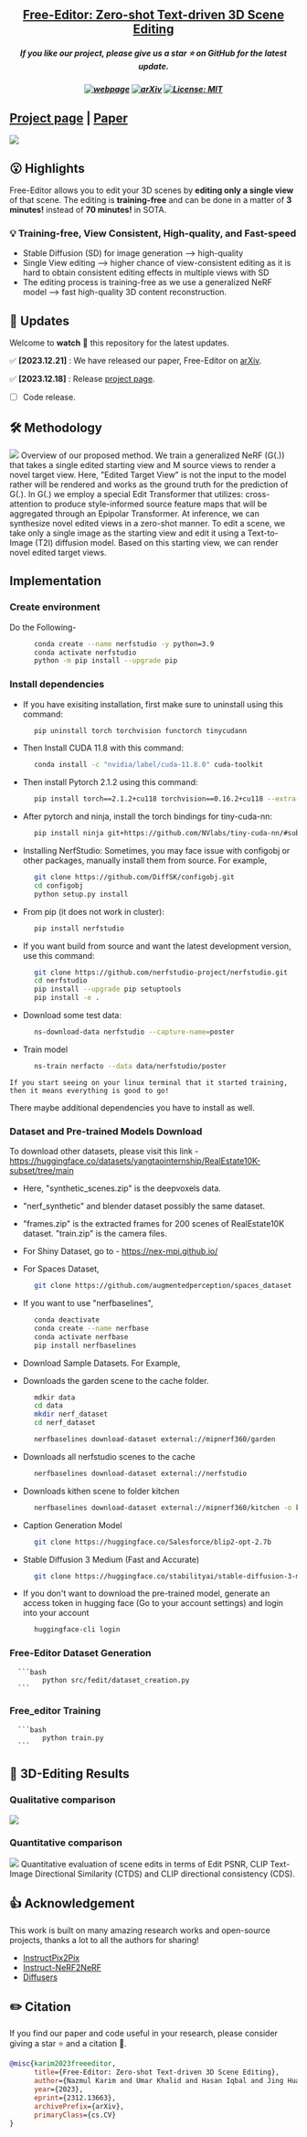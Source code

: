 <h2 align="center"> <a href="https://github.com/nazmul-karim170/FreeEditor-Text-to-3D-Scene-Editing">Free-Editor: Zero-shot Text-driven 3D Scene Editing</a></h2>
<h5 align="center"> If you like our project, please give us a star ⭐ on GitHub for the latest update.  </h2>

<h5 align="center">

[![webpage](https://img.shields.io/badge/Webpage-blue)](https://free-editor.github.io/)
[![arXiv](https://img.shields.io/badge/Arxiv-2312.09313-b31b1b.svg?logo=arXiv)](https://arxiv.org/abs/2312.13663)
[![License: MIT](https://img.shields.io/badge/License-MIT-yellow.svg)](https://github.com/nazmul-karim170/FreeEditor-Text-to-3D-Scene-Editing/blob/main/LICENSE) 


</h5>

## [Project page](https://free-editor.github.io/) | [Paper](https://arxiv.org/abs/2312.13663) 


<img src="assets/Top_teaser.png"/>

## 😮 Highlights

Free-Editor allows you to edit your 3D scenes by **editing only a single view** of that scene. The editing is **training-free** and can be done in a matter of **3 minutes!** instead of **70 minutes!** in SOTA. 



### 💡 Training-free, View Consistent, High-quality, and Fast-speed
- Stable Diffusion (SD) for image generation   -->   high-quality
- Single View editing  --> higher chance of view-consistent editing as it is hard to obtain consistent editing effects in multiple views with SD
- The editing process is training-free as we use a generalized NeRF model -->   fast high-quality 3D content reconstruction.



## 🚩 **Updates**

Welcome to **watch** 👀 this repository for the latest updates.

✅ **[2023.12.21]** : We have released our paper, Free-Editor on [arXiv](https://arxiv.org/abs/2312.13663).

✅ **[2023.12.18]** : Release [project page](https://free-editor.github.io/).
- [ ] Code release.

## 🛠️ Methodology

<img src="assets/Main_teaser.png"/>
Overview of our proposed method. We train a generalized NeRF (G(.)) that takes a single edited starting view and M source views to render a novel target view. Here, ”Edited Target View” is not the input to the model rather will be rendered and works as the ground truth for the prediction of G(.). In G(.) we employ a special Edit Transformer that utilizes: cross-attention to produce style-informed source feature maps that will be aggregated through an Epipolar Transformer. At inference, we can synthesize novel edited views in a zero-shot manner. To edit a scene, we take only a single image as the starting view and edit it using a Text-to-Image (T2I) diffusion model. Based on this starting view, we can render novel edited target views.


## Implementation

### Create environment  

Do the Following-

```bash
      conda create --name nerfstudio -y python=3.9
      conda activate nerfstudio
      python -m pip install --upgrade pip
```

### Install dependencies

* If you have exisiting installation, first make sure to uninstall using this command:

```bash
      pip uninstall torch torchvision functorch tinycudann
```

* Then Install CUDA 11.8 with this command:

```bash
      conda install -c "nvidia/label/cuda-11.8.0" cuda-toolkit
```

* Then install Pytorch 2.1.2 using this command:

```bash
      pip install torch==2.1.2+cu118 torchvision==0.16.2+cu118 --extra-index-url https://download.pytorch.org/whl/cu118
```

* After pytorch and ninja, install the torch bindings for tiny-cuda-nn:

```bash
      pip install ninja git+https://github.com/NVlabs/tiny-cuda-nn/#subdirectory=bindings/torch
```

* Installing NerfStudio: Sometimes, you may face issue with configobj or other packages, manually install them from source. For example,

```bash
      git clone https://github.com/DiffSK/configobj.git
      cd configobj
      python setup.py install
```

* From pip (it does not work in cluster):

```bash
      pip install nerfstudio
```

* If you want build from source and want the latest development version, use this command:

```bash
      git clone https://github.com/nerfstudio-project/nerfstudio.git
      cd nerfstudio
      pip install --upgrade pip setuptools
      pip install -e .
```

* Download some test data: 

```bash
      ns-download-data nerfstudio --capture-name=poster           
```

* Train model

```bash
      ns-train nerfacto --data data/nerfstudio/poster
```

    If you start seeing on your linux terminal that it started training, then it means everything is good to go!

There maybe additional dependencies you have to install as well.

### Dataset and Pre-trained Models Download 
 
To download other datasets, please visit this link - https://huggingface.co/datasets/yangtaointernship/RealEstate10K-subset/tree/main

* Here, "synthetic_scenes.zip" is the deepvoxels data.

* "nerf_synthetic" and blender dataset possibly the same dataset.

* "frames.zip" is the extracted frames for 200 scenes of RealEstate10K dataset. "train.zip" is the camera files. 

* For Shiny Dataset, go to - https://nex-mpi.github.io/

* For Spaces Dataset, 

```bash
      git clone https://github.com/augmentedperception/spaces_dataset
```

* If you want to use "nerfbaselines", 

```bash
      conda deactivate 
      conda create --name nerfbase 
      conda activate nerfbase
      pip install nerfbaselines
```

* Download Sample Datasets. For Example,

* Downloads the garden scene to the cache folder.

```bash
      mdkir data
      cd data
      mkdir nerf_dataset
      cd nerf_dataset

      nerfbaselines download-dataset external://mipnerf360/garden
```

* Downloads all nerfstudio scenes to the cache

```bash
      nerfbaselines download-dataset external://nerfstudio
```

* Downloads kithen scene to folder kitchen

```bash
      nerfbaselines download-dataset external://mipnerf360/kitchen -o kitchen
```

* Caption Generation Model 

```bash
      git clone https://huggingface.co/Salesforce/blip2-opt-2.7b
```     

* Stable Diffusion 3 Medium (Fast and Accurate)

```bash
      git clone https://huggingface.co/stabilityai/stable-diffusion-3-medium
```        

* If you don't want to download the pre-trained model, generate an access token in hugging face (Go to your account settings) and login into your account 

```bash
      huggingface-cli login
``` 
### Free-Editor Dataset Generation

      ```bash
            python src/fedit/dataset_creation.py 
      ```

### Free_editor Training

      ```bash
            python train.py 
      ```

## 🚀 3D-Editing Results

### Qualitative comparison

<img src="assets/Comparison.png"/>

### Quantitative comparison

<img src="assets/quant.png"/>
Quantitative evaluation of scene edits in terms of Edit PSNR, CLIP Text-Image Directional Similarity (CTDS) and CLIP directional consistency (CDS).

## 👍 **Acknowledgement**
This work is built on many amazing research works and open-source projects, thanks a lot to all the authors for sharing!
* [InstructPix2Pix](https://github.com/timothybrooks/instruct-pix2pix)
* [Instruct-NeRF2NeRF](https://github.com/ayaanzhaque/instruct-nerf2nerf)
* [Diffusers](https://github.com/huggingface/diffusers)

## ✏️ Citation
If you find our paper and code useful in your research, please consider giving a star :star: and a citation :pencil:.

```BibTeX
@misc{karim2023freeeditor,
      title={Free-Editor: Zero-shot Text-driven 3D Scene Editing}, 
      author={Nazmul Karim and Umar Khalid and Hasan Iqbal and Jing Hua and Chen Chen},
      year={2023},
      eprint={2312.13663},
      archivePrefix={arXiv},
      primaryClass={cs.CV}
}
```
<!---->
